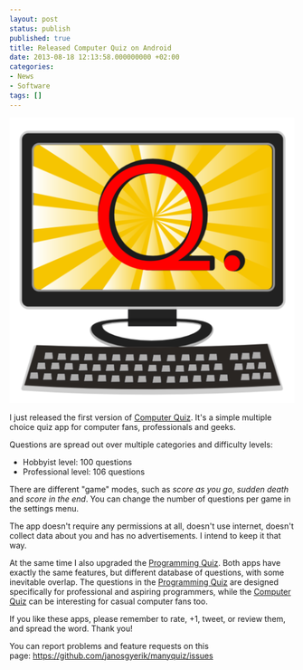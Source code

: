 ```yaml
---
layout: post
status: publish
published: true
title: Released Computer Quiz on Android
date: 2013-08-18 12:13:58.000000000 +02:00
categories:
- News
- Software
tags: []
---
```

<span class="pull-right col-lg-2 col-md-2 col-sm-3"><a class="thumbnail" href="https://play.google.com/store/apps/details?id=com.manyquiz.computers.lite"><img alt="android" src="/assets/themes/images/apps/computer-quiz.png" /></a></span>

I just released the first version of [Computer Quiz](https://play.google.com/store/apps/details?id=com.manyquiz.computers.lite). It's a simple multiple choice quiz app for computer fans, professionals and geeks.

Questions are spread out over multiple categories and difficulty levels:

- Hobbyist level: 100 questions
- Professional level: 106 questions

There are different "game" modes, such as *score as you go*, *sudden death* and *score in the end*. You can change the number of questions per game in the settings menu.

The app doesn't require any permissions at all, doesn't use internet, doesn't collect data about you and has no advertisements. I intend to keep it that way.

At the same time I also upgraded the [Programming Quiz](https://play.google.com/store/apps/details?id=com.manyquiz.programming.lite). Both apps have exactly the same features, but different database of questions, with some inevitable overlap. The questions in the [Programming Quiz](https://play.google.com/store/apps/details?id=com.manyquiz.programming.lite) are designed specifically for professional and aspiring programmers, while the [Computer Quiz](https://play.google.com/store/apps/details?id=com.manyquiz.computers.lite) can be interesting for casual computer fans too.

If you like these apps, please remember to rate, +1, tweet, or review them, and spread the word. Thank you!

You can report problems and feature requests on this page: https://github.com/janosgyerik/manyquiz/issues
